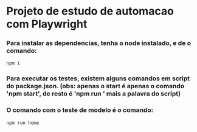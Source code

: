 # Projeto de estudo de automacao com Playwright

### Para instalar as dependencias, tenha o node instalado, e de o comando:
```
npm i
```
### Para executar os testes, existem alguns comandos em script do package.json. (obs: apenas o start é apenas o comando 'npm start', de resto é 'npm run ' mais a palavra do script)

### O comando com o teste de modelo é o comando:

````
npm run home
````
